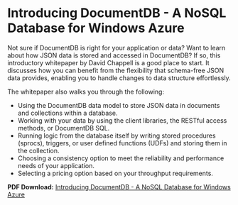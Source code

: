<properties 
	pageTitle="Introducing DocumentDB - A NoSQL Database for Windows Azure | Windows Azure" 
	description="Download a whitepaper by David Chappell about DocumentDB, a managed NoSQL database on Azure." 
	services="documentdb" 
	documentationCenter="" 
	authors="mimig1" 
	manager="jhubbard" 
	editor=""/>

<tags
	ms.service="documentdb"
	ms.date="11/06/2015"
	wacn.date=""/>

# Introducing DocumentDB - A NoSQL Database for Windows Azure 

Not sure if DocumentDB is right for your application or data? Want to learn about how JSON data is stored and accessed in DocumentDB? If so, this introductory whitepaper by David Chappell is a good place to start. It discusses how you can benefit from the flexibility that schema-free JSON data provides, enabling you to handle changes to data structure effortlessly. 

The whitepaper also walks you through the following:

 - Using the DocumentDB data model to store JSON data in documents and collections within a database. 
 - Working with your data by using the client libraries, the RESTful access methods, or DocumentDB SQL. 
 - Running logic from the database itself by writing stored procedures (sprocs), triggers, or user defined functions (UDFs) and storing them in the collection.
 - Choosing a consistency option to meet the reliability and performance needs of your application.
 - Selecting a pricing option based on your throughput requirements.

**PDF Download:** [Introducing DocumentDB - A NoSQL Database for Windows Azure](http://go.microsoft.com/fwlink/?LinkId=511318)
 
